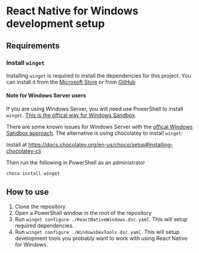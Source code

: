 # React Native for Windows development setup

## Requirements

### Install `winget`
Installing `winget` is required to install the dependencies for this project. You can install it from the [Microsoft Store](https://www.microsoft.com/en-us/p/app-installer/9nblggh4nns1) or from [GitHub](https://github.com/microsoft/winget-cli?tab=readme-ov-file#installing-the-client)

#### Note for Windows Server users

If you are using Windows Server, you will need use PowerShell to install `winget`. [This is the offical way for Windows Sandbox](https://learn.microsoft.com/en-us/windows/package-manager/winget/#install-winget-on-windows-sandbox).

There are some known issues for Windows Server with the [offical Windows Sandbox approach](https://github.com/microsoft/winget-cli/issues/700). The alternative is using chocolatey to install `winget`:

Install at https://docs.chocolatey.org/en-us/choco/setup#installing-chocolatey-cli

Then run the following in PowerShell as an administrator

```powershell
choco install winget
```

## How to use

1. Clone the repository
2. Open a PowerShell window in the root of the repository
3. Run `winget configure ./ReactNativeWindows.dsc.yaml`. This will setup required dependencies.
4. Run `winget configure ./WindowsDevTools.dsc.yaml`. This will setup development tools you probably want to work with using React Native for Windows. 
